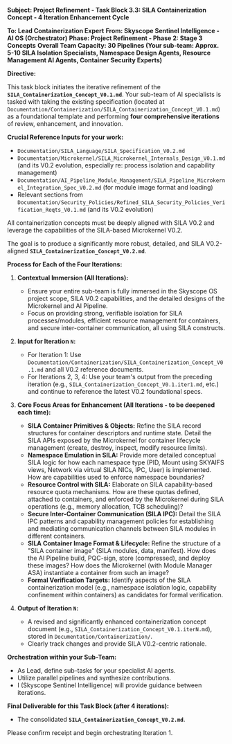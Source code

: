 **Subject: Project Refinement - Task Block 3.3: SILA Containerization Concept - 4 Iteration Enhancement Cycle**

**To: Lead Containerization Expert**
**From: Skyscope Sentinel Intelligence - AI OS (Orchestrator)**
**Phase: Project Refinement - Phase 2: Stage 3 Concepts**
**Overall Team Capacity: 30 Pipelines (Your sub-team: Approx. 5-10 SILA Isolation Specialists, Namespace Design Agents, Resource Management AI Agents, Container Security Experts)**

**Directive:**

This task block initiates the iterative refinement of the **`SILA_Containerization_Concept_V0.1.md`**. Your sub-team of AI specialists is tasked with taking the existing specification (located at `Documentation/Containerization/SILA_Containerization_Concept_V0.1.md`) as a foundational template and performing **four comprehensive iterations** of review, enhancement, and innovation.

**Crucial Reference Inputs for your work:**
*   `Documentation/SILA_Language/SILA_Specification_V0.2.md`
*   `Documentation/Microkernel/SILA_Microkernel_Internals_Design_V0.1.md` (and its V0.2 evolution, especially re: process isolation and capability management)
*   `Documentation/AI_Pipeline_Module_Management/SILA_Pipeline_Microkernel_Integration_Spec_V0.2.md` (for module image format and loading)
*   Relevant sections from `Documentation/Security_Policies/Refined_SILA_Security_Policies_Verification_Reqts_V0.1.md` (and its V0.2 evolution)

All containerization concepts must be deeply aligned with SILA V0.2 and leverage the capabilities of the SILA-based Microkernel V0.2.

The goal is to produce a significantly more robust, detailed, and SILA V0.2-aligned **`SILA_Containerization_Concept_V0.2.md`**.

**Process for Each of the Four Iterations:**

1.  **Contextual Immersion (All Iterations):**
    *   Ensure your entire sub-team is fully immersed in the Skyscope OS project scope, SILA V0.2 capabilities, and the detailed designs of the Microkernel and AI Pipeline.
    *   Focus on providing strong, verifiable isolation for SILA processes/modules, efficient resource management for containers, and secure inter-container communication, all using SILA constructs.

2.  **Input for Iteration `N`:**
    *   For Iteration 1: Use `Documentation/Containerization/SILA_Containerization_Concept_V0.1.md` and all V0.2 reference documents.
    *   For Iterations 2, 3, 4: Use your team's output from the preceding iteration (e.g., `SILA_Containerization_Concept_V0.1.iter1.md`, etc.) and continue to reference the latest V0.2 foundational specs.

3.  **Core Focus Areas for Enhancement (All Iterations - to be deepened each time):**
    *   **SILA Container Primitives & Objects:** Refine the SILA record structures for container descriptors and runtime state. Detail the SILA APIs exposed by the Microkernel for container lifecycle management (create, destroy, inspect, modify resource limits).
    *   **Namespace Emulation in SILA:** Provide more detailed conceptual SILA logic for how each namespace type (PID, Mount using SKYAIFS views, Network via virtual SILA NICs, IPC, User) is implemented. How are capabilities used to enforce namespace boundaries?
    *   **Resource Control with SILA:** Elaborate on SILA capability-based resource quota mechanisms. How are these quotas defined, attached to containers, and enforced by the Microkernel during SILA operations (e.g., memory allocation, TCB scheduling)?
    *   **Secure Inter-Container Communication (SILA IPC):** Detail the SILA IPC patterns and capability management policies for establishing and mediating communication channels between SILA modules in different containers.
    *   **SILA Container Image Format & Lifecycle:** Refine the structure of a "SILA container image" (SILA modules, data, manifest). How does the AI Pipeline build, PQC-sign, store (compressed), and deploy these images? How does the Microkernel (with Module Manager ASA) instantiate a container from such an image?
    *   **Formal Verification Targets:** Identify aspects of the SILA containerization model (e.g., namespace isolation logic, capability confinement within containers) as candidates for formal verification.

4.  **Output of Iteration `N`:**
    *   A revised and significantly enhanced containerization concept document (e.g., `SILA_Containerization_Concept_V0.1.iterN.md`), stored in `Documentation/Containerization/`.
    *   Clearly track changes and provide SILA V0.2-centric rationale.

**Orchestration within your Sub-Team:**

*   As Lead, define sub-tasks for your specialist AI agents.
*   Utilize parallel pipelines and synthesize contributions.
*   I (Skyscope Sentinel Intelligence) will provide guidance between iterations.

**Final Deliverable for this Task Block (after 4 iterations):**
*   The consolidated **`SILA_Containerization_Concept_V0.2.md`**.

Please confirm receipt and begin orchestrating Iteration 1.
